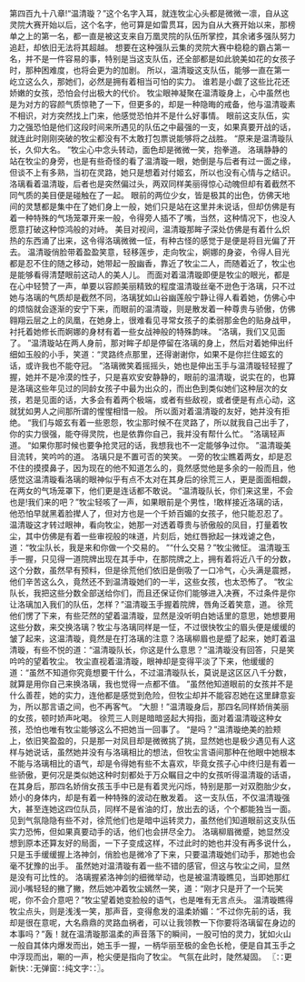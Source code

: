 第四百九十八章!“温清璇？”这个名字入耳，就连牧尘心头都是微微一凛，自从这灵院大赛开始以后，这个名字，他可算是如雷贯耳，因为自从大赛开始以来，那榜单之上的第一名，都一直是被这支来自万凰灵院的队伍所掌控，其余诸多强队努力追赶，却依旧无法将其超越。
想要在这种强队云集的灵院大赛中稳稳的霸占第一名，并不是一件容易的事，特别是当这支队伍，还全部都是如此貌美如花的女孩子时，那种困难度，也将会更为的加剧。
所以，温清璇这支队伍，能够一直在第一屹立这么久，那她们，必然是拥有着相当可怕的实力。
谁若是小觑了这些比花还娇嫩的女孩，恐怕会付出极大的代价。
牧尘眼神凝聚在温清璇身上，心中虽然也是为对方的容颜气质惊艳了一下，但更多的，却是一种隐晦的戒备，他与温清璇素不相识，对方突然找上门来，他感觉恐怕并不是什么好事情。
眼前这支队伍，实力之强恐怕是他们这段时间来所遇见的队伍之中最强的一支，如果真要开战的话，就连此时刚刚突破的牧尘都没有不太敢打包票说能够将之战胜。
“原来是温清璇队长，久仰大名。
”牧尘心中念头转动，面色却是微微一笑，抱拳道。
洛璃静静的站在牧尘的身旁，也是有些奇怪的看了温清璇一眼，她倒是与后者有过一面之缘，但谈不上有多熟，当初在灵路，她只是想着对付姬玄，所以也没有心情与之结识。
洛璃看着温清璇，后者也是突然偏过头，两双同样美丽得惊心动魄但却有着截然不同气质的美目便是碰触在了一起。
眼前的两位少女，皆是极其的出色，仿佛天地间的灵慧都是集中在了她们身上一般，她们只是站在这里并未说话，但却仿佛是有着一种特殊的气场笼罩开来一般，令得旁人插不了嘴，当然，这种情况下，也没人愿意打破这种惊鸿般的对峙。
美目对视间，温清璇那眸子深处仿佛是有着什么炽热的东西涌了出来，这令得洛璃微微一怔，有种古怪的感觉于是便是将目光偏了开去。
温清璇俏脸带着盈盈笑意，轻移莲步，走向牧尘，婀娜的身姿，令得人目光都是忍不住的随之移动，她带起一股幽香，靠近了牧尘二人，而随着近了，牧尘也是能够看得清楚眼前这动人的美人儿。
而面对着温清璇即便是牧尘的眼光，都是在心中轻赞了一声，单要以容颜美丽精致的程度温清璇丝毫不逊色于洛璃，只不过她与洛璃的气质却是截然不同，洛璃犹如山谷幽莲般宁静让得人看着她，仿佛心中的烦恼就会逐渐的安宁下来，而眼前的温清璇，则是散发着一种尊贵与骄傲，仿佛翱翔云层之上的凤凰，在她身上，很难看见寻常女孩子的柔弱那金色的贴身战甲，衬托着她修长而婀娜的身材有着一些女战神般的特殊韵味。
“洛璃，我们又见面了。
”温清璇站在两人身前，那对眸子却是停留在洛璃的身上，然后对着她伸出纤细如玉般的小手，笑道：“灵路终点那里，还得谢谢你，如果不是你拦住姬玄的话，或许我也不能夺冠。
”洛璃微笑着摇摇头，她也是伸出玉手与温清璇轻轻握了握，她并不是冷漠的性子，只是喜欢安安静静的，眼前的温清璇，说实在的，也算是洛璃这些年见过的同龄女孩子中最为出众的，而出色到类似她们这种层次的女孩，若是见面的话，大多会有着两个极端，或者有些敌视，或者便是有点心动，这就犹如男人之间那所谓的惺惺相惜一般。
所以面对着温清璇的友好，她并没有拒绝。
“我们与姬玄有着一些恩怨，牧尘那时候不在灵路了，所以就我自己出手了，你的实力很强，能夺得灵院，也是依靠你自己，我并没有帮什么忙。
”洛璃轻声道。
“如果你那时候也要争抢灵冠的话，我想我也不一定能够争过你。
”温清璇美目流转，笑吟吟的道。
洛璃只是不置可否的笑笑。
一旁的牧尘瞧着两女，却是忍不住的摸摸鼻子，因为现在的他不知道怎么的，竟然感觉他是多余的一般而且，他感觉这温清璇看洛璃的眼神似乎有点不太对在其身后的徐荒三人，更是面面相觑，在两女的气场笼罩下，他们更是连话都不敢说。
“温清璇队长，你们来这里，不会也是!我们来的吧？”牧尘轻咳了一声，如果眼前是个男性，!敢样接近洛璃的话，他恐怕早就黑着脸撵人了，但对方也是一个千娇百媚的女孩子，他只能忍忍了。
温清璇这才转过眼神，看向牧尘，她那一对透着尊贵与骄傲般的凤目，打量着牧尘，其中仿佛是有着一些审视般的味道，片刻后，她红唇掀起一抹戏谑之色，道：“牧尘队长，我是来和你做一个交易的。
”“什么交易？”牧尘微怔。
温清璇玉手一握，只见得一道院牌出现在其手中，在那院牌之上，拥有着将近八千的分数，这个分数，虽然早有预料，但是徐荒他们依旧是倒吸了一口冷气，心头满是震撼，他们辛苦这么久，竟然还不到温清璇她们的一半，这些女孩，也太恐怖了。
“牧尘队长，我把这些分数全部送给你们，而且还保证你们能够进入决赛，不过条件是你让洛璃加入我们的队伍，怎样？”温清璇玉手握着院牌，唇角泛着笑意，道。
徐荒他们愣了下来，有些茫然的望着温清璇，显然是没听明白她话里的意思，她想要用这些分数，来交换洛璃？牧尘与洛璃同样是一怔，不过很快牧尘的眉头便是缓缓的皱了起来，这温清璇，竟然是在打洛璃的注意？洛璃柳眉也是蹙了起来，她盯着温清璇，有些不悦的道：“温清璇队长，你这是什么意思？”温清璇没有回答，只是笑吟吟的望着牧尘。
牧尘直视着温清璇，眼神却是变得平淡了下来，他缓缓的道：“虽然不知道你究竟想要干什么，不过温清璇队长，莫说是这区区八千分数，就算是用你自己来换洛璃，我也觉得一点都不值。
”虽然他知道眼前的女孩并不是什么善茬，她的实力，连他都是感觉到危险，但牧尘却并不能容忍她在这里肆意妄为，所以那言语之间，也不再客气。
“大胆！”温清璇身后，那四名同样娇俏美丽的女孩，顿时娇声叱喝。
徐荒三人则是暗暗竖起大拇指，面对着温清璇这种女孩，恐怕也唯有牧尘能够这么不把她当一回事了。
“是吗？”温清璇绝美的脸颊上，依旧笑盈盈的，只是那一对凤目却是微微挑了挑，显然她也是极少遇见有人这样与她说话，虽然她并没有与洛璃相比的想法，但牧尘言语间那种在他眼中她根本不能与洛璃相比的语气，却是令得她有些不太喜欢，毕竟女孩子心中终归是有着一些骄傲，更何况是类似她这种时刻都处于万众瞩目之中的女孩听得温清璇的话语，在其身后，那四名娇俏女孩玉手中已是有着灵光闪烁，特别是那一对双胞胎少女，娇小的身体内，却是有着一种特殊的波动在散发着。
这一支队伍，不仅温清璇强大，甚至连她这四位队员，同样不是省油的灯，放出去的话，个个都能独当一面。
见到气氛隐隐有些不对，徐荒他们也是暗中运转灵力，虽然他们知道眼前这支队伍实力恐怖，但如果真要动手的话，他们也会拼尽全力。
洛璃柳眉微蹙，她显然没想到原本还算友好的局面，一下子变成这样，不过此时的她也并没有再多说什么，只是玉手缓缓握上洛神剑，俏脸也是微冷了下来，只要温清璇她们动手，那她也会毫不犹豫的出手。
虽然她对温清璇有着一些不错的感官，但这与牧尘之间，显然是没有可比性的。
洛璃握紧洛神剑的细微举动，也是被温清璇瞧见，当即她那红润小嘴轻轻的撇了撇，然后她冲着牧尘嫣然一笑，道：“刚才只是开了一个玩笑呢，你不会介意吧？”牧尘望着她变脸般的语气，也是唯有无言点头。
温清璇瞧得牧尘点头，则是浅浅一笑，那声音，变得愈发的温柔娇媚：“不过你先前的话，我却是很在意呢，大名鼎鼎的灵路血祸者，可以让我领教一下你要将洛璃留在身边的本事吗？”轰！就在温清璇那温柔的声音落下的瞬间，一股可怕的灵力，犹如火山一般自其体内爆发而出，她玉手一握，一柄华丽至极的金色长枪，便是自其玉手之中浮现而出，唰的一声，枪尖便是指向了牧尘。
气氛在此时，陡然凝固。
〖∷更新快∷无弹窗∷纯文字∷〗。
